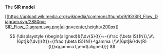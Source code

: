 The **SIR model**

[[https://upload.wikimedia.org/wikipedia/commons/thumb/9/93/SIR_Flow_Diagram.svg/2880px-SIR_Flow_Diagram.svg.png|align=center,height=200px]]

$$
{\displaystyle {\begin{aligned}&{\dv{S}{t}}=-{\frac {\beta IS}{N}},\\\\[6pt]&{\dv{I}{t}}={\frac {\beta IS}{N}}-\gamma I,\\\\[6pt]&{\dv{R}{t}}=\gamma I,\end{aligned}}}
$$